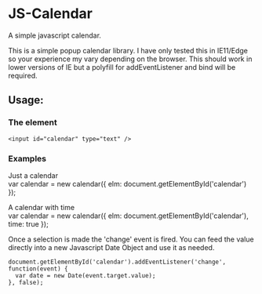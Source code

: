 # JS-Calendar
A simple javascript calendar.

This is a simple popup calendar library.  I have only tested this in IE11/Edge so your experience my vary depending on the browser.  This should work in lower versions of IE but a polyfill for addEventListener and bind will be required.

## Usage:

### The element
    <input id="calendar" type="text" />

### Examples
Just a calendar<br>
    var calendar = new calendar({ elm: document.getElementById('calendar') });


A calendar with time<br>
    var calendar = new calendar({ elm: document.getElementById('calendar'), time: true });


Once a selection is made the 'change' event is fired.  You can feed the value directly into a new Javascript Date Object and use it as needed.<br>

    document.getElementById('calendar').addEventListener('change', function(event) {
      var date = new Date(event.target.value);
    }, false);

